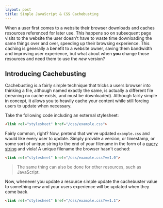 ```yaml
---
layout: post
title: Simple JavaScript & CSS Cachebusting
---
```


When a user first comes to a website their browser downloads and caches
resources referenced for later use. This happens so on subsequent page visits to
the website the user doesn't have to waste time downloading the same things over
and over, speeding up their browsing experience. This caching is generally a
benefit to a website owner, saving them bandwidth and improving user experience,
but what about when __you__ change those resources and need them to use the
*new* version?

## Introducing Cachebusting

Cachebusting is a fairly simple technique that tricks a users browser into
thinking a file, although named exactly the same, is actually a different file
(meaning no cache exists, and must be downloaded). Although fairly simple in
concept, it allows you to heavily cache your content while still forcing users
to update when necessary.

Take the following code including an external stylesheet:

```html
<link rel="stylesheet" href="/css/example.css">
```

Fairly common, right? Now, pretend that we've updated `example.css` and would
like every user to update. Simply provide a version, or timestamp, or some sort
of unique string to the end of your filename in the form of a
[query string](http://wikipedia.org/wiki/Query_string) and viola! A unique
filename the browser hasn't cached:

```html
<link rel="stylesheet" href="/css/example.css?v=1.0">
```

> The same thing can also be done for other resources, such as JavaScript.

Now, whenever you update a resource simple update the cachebuster value to
something new and your users experience will be updated when they come back.

```html
<link rel="stylesheet" href="/css/example.css?v=1.1">
```